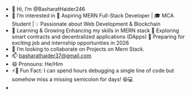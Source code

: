 - 👋 Hi, I’m @BasharatHaider246
- 👀 I’m interested in 🚀 Aspiring MERN Full-Stack Developer | 🎓 MCA Student | 💡 Passionate about Web Development & Blockchain
- 🌱 Learning & Growing
Enhancing my skills in MERN stack 🚀
Exploring smart contracts and decentralized applications (DApps) 🔗
Preparing for exciting job and internship opportunities in 2026
- 💞️ I’m looking to collaborate on Projects on Mern Stack.
- 📫 basharathaider37@gmail.com 
- 😄 Pronouns: He/Him
- ⚡🧐 Fun Fact: I can spend hours debugging a single line of code but somehow miss a missing semicolon for days! 😆💻
- 

<!---
BasharatHaider246/BasharatHaider246 is a ✨ special ✨ repository because its `README.md` (this file) appears on your GitHub profile.
You can click the Preview link to take a look at your changes.
--->

